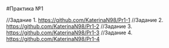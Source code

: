 #Практика №1

//Задание 1. https://github.com/KaterinaN98/Pr1-1
//Задание 2. https://github.com/KaterinaN98/Pr1-2
//Задание 3. https://github.com/KaterinaN98/Pr1-3
//Задание 4. https://github.com/KaterinaN98/Pr1-4
